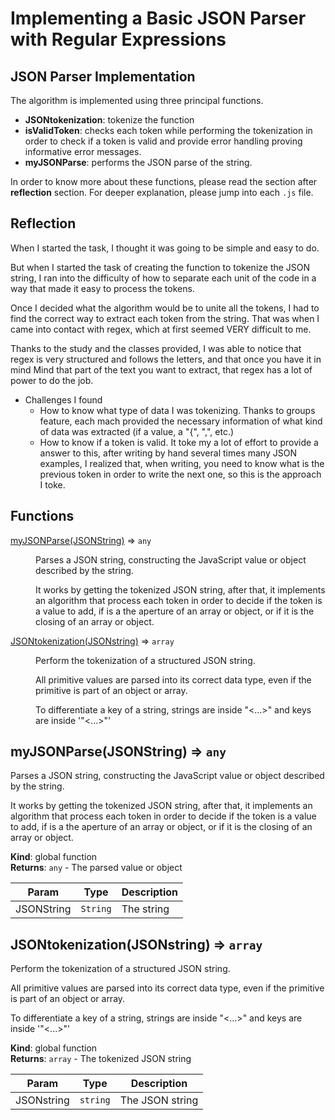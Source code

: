 # Implementing a Basic JSON Parser with Regular Expressions

## JSON Parser Implementation

The algorithm is implemented using three principal functions.

- **JSONtokenization**: tokenize the function
- **isValidToken**: checks each token while performing the tokenization in order to check if a token is valid and provide error handling proving informative error messages.
- **myJSONParse**: performs the JSON parse of the string.

In order to know more about these functions, please read the section after **reflection** section. For deeper explanation, please jump into each `.js` file.

## Reflection

When I started the task, I thought it was going to be simple and easy to do.

But when I started the task of creating the function to tokenize the JSON string, I ran into the difficulty of how to separate each unit of the code in a way that made it easy to process the tokens.

Once I decided what the algorithm would be to unite all the tokens, I had to find the correct way to extract each token from the string. That was when I came into contact with regex, which at first seemed VERY difficult to me.

Thanks to the study and the classes provided, I was able to notice that regex is very structured and follows the letters, and that once you have it in mind Mind that part of the text you want to extract, that regex has a lot of power to do the job.

- Challenges I found
  - How to know what type of data I was tokenizing. Thanks to groups feature, each mach provided the necessary information of what kind of data was extracted (if a value, a "{", ",", etc.)
  - How to know if a token is valid. It toke my a lot of effort to provide a answer to this, after writing by hand several times many JSON examples, I realized that, when writing, you need to know what is the previous token in order to write the next one, so this is the approach I toke.

## Functions

<dl>
<dt><a href="#myJSONParse">myJSONParse(JSONString)</a> ⇒ <code>any</code></dt>
<dd><p>Parses a JSON string, constructing the JavaScript value or object described by the string.</p>
<p>It works by getting the tokenized JSON string, after that, it implements an algorithm
that process each token in order to decide if the token is a value to add,
if is a the aperture of an array or object, or if it is the closing of
an array or object.</p>
</dd>
<dt><a href="#JSONtokenization">JSONtokenization(JSONstring)</a> ⇒ <code>array</code></dt>
<dd><p>Perform the tokenization of a structured JSON string.</p>
<p>All primitive values are parsed into its correct data
type, even if the primitive is part of an object or array.</p>
<p>To differentiate a key of a string, strings are inside &quot;&lt;...&gt;&quot; and
keys are inside &#39;&quot;&lt;...&gt;&quot;&#39;</p>
</dd>
</dl>

<a name="myJSONParse"></a>

## myJSONParse(JSONString) ⇒ <code>any</code>

Parses a JSON string, constructing the JavaScript value or object described by the string.

It works by getting the tokenized JSON string, after that, it implements an algorithm
that process each token in order to decide if the token is a value to add,
if is a the aperture of an array or object, or if it is the closing of
an array or object.

**Kind**: global function  
**Returns**: <code>any</code> - The parsed value or object

| Param      | Type                | Description |
| ---------- | ------------------- | ----------- |
| JSONString | <code>String</code> | The string  |

<a name="JSONtokenization"></a>

## JSONtokenization(JSONstring) ⇒ <code>array</code>

Perform the tokenization of a structured JSON string.

All primitive values are parsed into its correct data
type, even if the primitive is part of an object or array.

To differentiate a key of a string, strings are inside "<...>" and
keys are inside '"<...>"'

**Kind**: global function  
**Returns**: <code>array</code> - The tokenized JSON string

| Param      | Type                | Description     |
| ---------- | ------------------- | --------------- |
| JSONstring | <code>string</code> | The JSON string |
